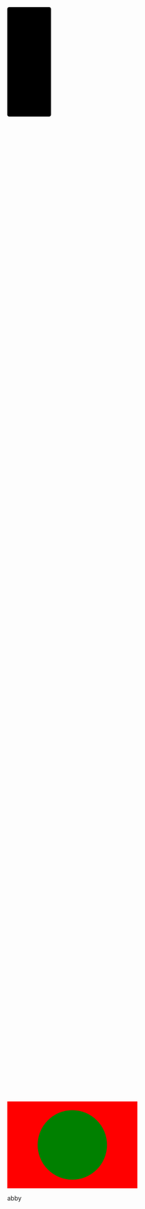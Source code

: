 <svg viewBox="0 0 10 50" xmlns="http://www.w3.org/2000/svg">
  <rect width="2" height="5">
    <animate
      attributeName="rx"
      values="0;5;0"
      dur="5s"
      repeatCount="indefinite" />
  </rect>
</svg>
<svg version="1.1"
     width="300" height="200"
     xmlns="http://www.w3.org/2000/svg">

  <rect width="100%" height="100%" fill="red" />

  <circle cx="150" cy="100" r="80" fill="green" />

  <text x="150" y="125" font-size="60" text-anchor="middle" fill="white">abby</text>

</svg>
